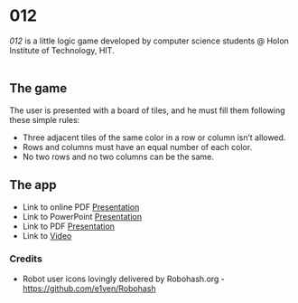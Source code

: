# 012
*012* is a little logic game developed by computer science students @ Holon Institute of Technology, HIT.  
<br/>
## The game
The user is presented with a board of tiles, and he must fill them following these simple rules:  
 - Three adjacent tiles of the same color in a row or column isn’t allowed.  
 - Rows and columns must have an equal number of each color.  
 - No two rows and no two columns can be the same.   
## The app
 - Link to online PDF [Presentation](https://drive.google.com/file/d/1KdhYRvf4C6IRwKVSku6AkxJFna8BLLzE/view?usp=sharing)
 - Link to PowerPoint [Presentation](012.pptx)
 - Link to PDF [Presentation](012.pdf)
 - Link to [Video](https://youtu.be/irraVPGowMo)

### Credits
 - Robot user icons lovingly delivered by Robohash.org - https://github.com/e1ven/Robohash
